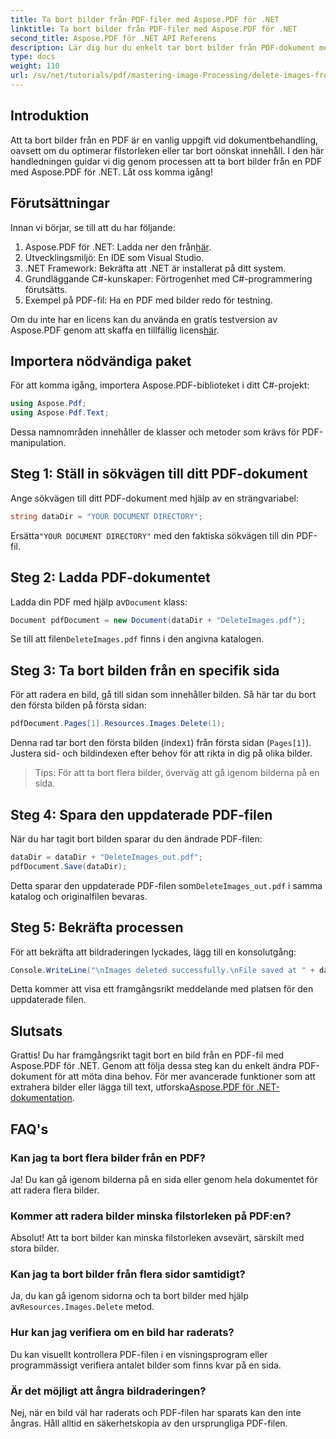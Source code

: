 ```yaml
---
title: Ta bort bilder från PDF-filer med Aspose.PDF för .NET
linktitle: Ta bort bilder från PDF-filer med Aspose.PDF för .NET
second_title: Aspose.PDF för .NET API Referens
description: Lär dig hur du enkelt tar bort bilder från PDF-dokument med Aspose.PDF för .NET. Denna steg-för-steg handledning guidar dig genom processen att ladda en PDF, ta bort bilder.
type: docs
weight: 110
url: /sv/net/tutorials/pdf/mastering-image-Processing/delete-images-from-pdf-files/
---
```

## Introduktion

Att ta bort bilder från en PDF är en vanlig uppgift vid dokumentbehandling, oavsett om du optimerar filstorleken eller tar bort oönskat innehåll. I den här handledningen guidar vi dig genom processen att ta bort bilder från en PDF med Aspose.PDF för .NET. Låt oss komma igång!

## Förutsättningar

Innan vi börjar, se till att du har följande:

1.  Aspose.PDF för .NET: Ladda ner den från[här](https://releases.aspose.com/pdf/net/).
2. Utvecklingsmiljö: En IDE som Visual Studio.
3. .NET Framework: Bekräfta att .NET är installerat på ditt system.
4. Grundläggande C#-kunskaper: Förtrogenhet med C#-programmering förutsätts.
5. Exempel på PDF-fil: Ha en PDF med bilder redo för testning.

 Om du inte har en licens kan du använda en gratis testversion av Aspose.PDF genom att skaffa en tillfällig licens[här](https://purchase.aspose.com/temporary-license/).

## Importera nödvändiga paket

För att komma igång, importera Aspose.PDF-biblioteket i ditt C#-projekt:

```csharp
using Aspose.Pdf;
using Aspose.Pdf.Text;
```

Dessa namnområden innehåller de klasser och metoder som krävs för PDF-manipulation.

## Steg 1: Ställ in sökvägen till ditt PDF-dokument

Ange sökvägen till ditt PDF-dokument med hjälp av en strängvariabel:

```csharp
string dataDir = "YOUR DOCUMENT DIRECTORY";
```

 Ersätta`"YOUR DOCUMENT DIRECTORY"` med den faktiska sökvägen till din PDF-fil.

## Steg 2: Ladda PDF-dokumentet

 Ladda din PDF med hjälp av`Document` klass:

```csharp
Document pdfDocument = new Document(dataDir + "DeleteImages.pdf");
```

 Se till att filen`DeleteImages.pdf` finns i den angivna katalogen.

## Steg 3: Ta bort bilden från en specifik sida

För att radera en bild, gå till sidan som innehåller bilden. Så här tar du bort den första bilden på första sidan:

```csharp
pdfDocument.Pages[1].Resources.Images.Delete(1);
```

 Denna rad tar bort den första bilden (index`1`) från första sidan (`Pages[1]`). Justera sid- och bildindexen efter behov för att rikta in dig på olika bilder.

> Tips: För att ta bort flera bilder, överväg att gå igenom bilderna på en sida.

## Steg 4: Spara den uppdaterade PDF-filen

När du har tagit bort bilden sparar du den ändrade PDF-filen:

```csharp
dataDir = dataDir + "DeleteImages_out.pdf";
pdfDocument.Save(dataDir);
```

 Detta sparar den uppdaterade PDF-filen som`DeleteImages_out.pdf` i samma katalog och originalfilen bevaras.

## Steg 5: Bekräfta processen

För att bekräfta att bildraderingen lyckades, lägg till en konsolutgång:

```csharp
Console.WriteLine("\nImages deleted successfully.\nFile saved at " + dataDir);
```

Detta kommer att visa ett framgångsrikt meddelande med platsen för den uppdaterade filen.

## Slutsats

 Grattis! Du har framgångsrikt tagit bort en bild från en PDF-fil med Aspose.PDF för .NET. Genom att följa dessa steg kan du enkelt ändra PDF-dokument för att möta dina behov. För mer avancerade funktioner som att extrahera bilder eller lägga till text, utforska[Aspose.PDF för .NET-dokumentation](https://reference.aspose.com/pdf/net/).

## FAQ's

### Kan jag ta bort flera bilder från en PDF?
Ja! Du kan gå igenom bilderna på en sida eller genom hela dokumentet för att radera flera bilder.

### Kommer att radera bilder minska filstorleken på PDF:en?
Absolut! Att ta bort bilder kan minska filstorleken avsevärt, särskilt med stora bilder.

### Kan jag ta bort bilder från flera sidor samtidigt?
 Ja, du kan gå igenom sidorna och ta bort bilder med hjälp av`Resources.Images.Delete` metod.

### Hur kan jag verifiera om en bild har raderats?
Du kan visuellt kontrollera PDF-filen i en visningsprogram eller programmässigt verifiera antalet bilder som finns kvar på en sida.

### Är det möjligt att ångra bildraderingen?
Nej, när en bild väl har raderats och PDF-filen har sparats kan den inte ångras. Håll alltid en säkerhetskopia av den ursprungliga PDF-filen.